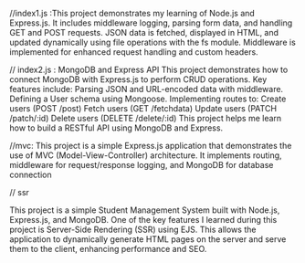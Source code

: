 //index1.js :This project demonstrates my learning of Node.js and Express.js. It includes middleware logging, parsing form data, and handling GET and POST requests. JSON data is fetched, displayed in HTML, and updated dynamically using file operations with the fs module. Middleware is implemented for enhanced request handling and custom headers.

// index2.js : MongoDB and Express API
This project demonstrates how to connect MongoDB with Express.js to perform CRUD operations. Key features include:
Parsing JSON and URL-encoded data with middleware.
Defining a User schema using Mongoose.
Implementing routes to:
Create users (POST /post)
Fetch users (GET /fetchdata)
Update users (PATCH /patch/:id)
Delete users (DELETE /delete/:id)
This project helps me learn how to build a RESTful API using MongoDB and Express.

//mvc: This project is a simple Express.js application that demonstrates the use of MVC (Model-View-Controller) architecture. It implements routing, middleware for request/response logging, and MongoDB for database connection

// ssr

This project is a simple Student Management System built with Node.js, Express.js, and MongoDB. One of the key features I learned during this project is Server-Side Rendering (SSR) using EJS. This allows the application to dynamically generate HTML pages on the server and serve them to the client, enhancing performance and SEO.
